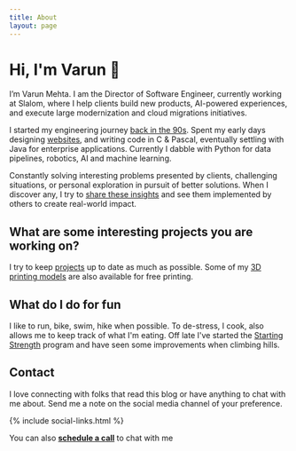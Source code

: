 ```yaml
---
title: About
layout: page
---
```

<!-- 
	![Profile Image]({% if site.external-image %}{{ site.picture }}{% else %}{{ site.url }}/{{ site.picture }}{% endif %}) 
-->

# Hi, I'm Varun 👋

I’m Varun Mehta. I am the Director of Software Engineer, currently working at Slalom, where I help clients build new products, AI-powered experiences, and execute large modernization and cloud migrations initiatives.

I started my engineering journey [back in the 90s](https://github.com/varunmehta/1999-2003). Spent my early days designing [websites](https://github.com/varunmehta/1999-2003), and writing code in C & Pascal, eventually settling with Java for enterprise applications. Currently I dabble with Python for data pipelines, robotics, AI and machine learning.

Constantly solving interesting problems presented by clients, challenging situations, or personal exploration in pursuit of better solutions. When I discover any, I try to [share these insights](/blog) and see them implemented by others to create real-world impact.

## What are some interesting projects you are working on? 
I try to keep [projects](/projects) up to date as much as possible. Some of my [3D printing models](https://www.printables.com/@emortal_2112934) are also available for free printing.

## What do I do for fun
I like to run, bike, swim, hike when possible. To de-stress, I cook, also allows me to keep track of what I'm eating.  Off late I've started the [Starting Strength](https://startingstrength.com/) program and have seen some improvements when climbing hills.

<!-- ## Clients I've worked with -->
<!--
	 ![Chanel](https://upload.wikimedia.org/wikipedia/en/9/92/Chanel_logo_interlocking_cs.svg) 
-->

## Contact
I love connecting with folks that read this blog or have anything to chat with me about. Send me a note on the social media channel of your preference.

{% include social-links.html %}

You can also [**schedule a call**](https://calendly.com/varun-mehta-r/quick-connect) to chat with me 
